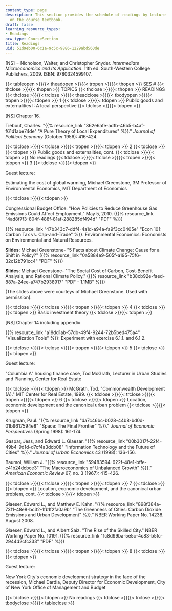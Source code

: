 ```yaml
---
content_type: page
description: This section provides the schedule of readings by lecture topic and information
  on the course textbook.
draft: false
learning_resource_types:
- Readings
ocw_type: CourseSection
title: Readings
uid: 51d9eb00-6c1a-9c5c-9886-1229abd560de
---
```

\[NS\] = Nicholson, Walter, and Christopher Snyder. *Intermediate Microeconomics and Its Application*. 11th ed. South-Western College Publishers, 2009. ISBN: 9780324599107.

{{< tableopen >}}{{< theadopen >}}{{< tropen >}}{{< thopen >}}
SES #
{{< thclose >}}{{< thopen >}}
TOPICS
{{< thclose >}}{{< thopen >}}
READINGS
{{< thclose >}}{{< trclose >}}{{< theadclose >}}{{< tbodyopen >}}{{< tropen >}}{{< tdopen >}}
1
{{< tdclose >}}{{< tdopen >}}
Public goods and externalities I: A local perspective
{{< tdclose >}}{{< tdopen >}}

\[NS\] Chapter 16.

Tiebout, Charles. "{{% resource_link "362e6afe-adfb-46b5-b4af-f61d1abe74de" "A Pure Theory of Local Expenditures" %}}." *Journal of Political Economy* (October 1956): 416-424.

{{< tdclose >}}{{< trclose >}}{{< tropen >}}{{< tdopen >}}
2
{{< tdclose >}}{{< tdopen >}}
Public goods and externalities, cont.
{{< tdclose >}}{{< tdopen >}}
No readings
{{< tdclose >}}{{< trclose >}}{{< tropen >}}{{< tdopen >}}
3
{{< tdclose >}}{{< tdopen >}}

Guest lecture:

Estimating the cost of global warming, Michael Greenstone, 3M Professor of Environmental Economics, MIT Department of Economics

{{< tdclose >}}{{< tdopen >}}

Congressional Budget Office. "How Policies to Reduce Greenhouse Gas Emissions Could Affect Employment." May 5, 2010. ({{% resource_link "4ad8f7f3-804f-488f-81af-288285df494d" "PDF" %}})

{{% resource_link "47b343c7-ddf4-4a1d-a94a-fa9f3cc0405e" "Econ 101: Carbon Tax vs. Cap-and-Trade" %}}. Environmental Economics: Economists on Environmental and Natural Resources.

**Slides**: Michael Greenstone- "5 Facts about Climate Change: Cause for a Shift in Policy?" ({{% resource_link "0a5884e9-505f-a195-75f6-32c12b791cc4" "PDF" %}})

**Slides**: Michael Geenstone- "The Social Cost of Carbon, Cost-Benefit Analysis, and Rational Climate Policy." ({{% resource_link "b38cb92e-faed-887a-24ee-a747b2938917" "PDF - 1.1MB" %}})

(The slides above were courteys of Michael Greenstone. Used with permission).

{{< tdclose >}}{{< trclose >}}{{< tropen >}}{{< tdopen >}}
4
{{< tdclose >}}{{< tdopen >}}
Basic investment theory
{{< tdclose >}}{{< tdopen >}}

\[NS\] Chapter 14 including appendix

{{% resource_link "a18dd1ab-57db-49f4-9244-72b5bed475a4" "Visualization Tools" %}}: Experiment with exercise 6.1.1. and 6.1.2.

{{< tdclose >}}{{< trclose >}}{{< tropen >}}{{< tdopen >}}
5
{{< tdclose >}}{{< tdopen >}}

Guest lecture:

"Columbia A" housing finance case, Tod McGrath, Lecturer in Urban Studies and Planning, Center for Real Estate

{{< tdclose >}}{{< tdopen >}}
McGrath, Tod. "Commonwealth Development (A)." MIT Center for Real Estate, 1999.
{{< tdclose >}}{{< trclose >}}{{< tropen >}}{{< tdopen >}}
6
{{< tdclose >}}{{< tdopen >}}
Location, economic development and the canonical urban problem
{{< tdclose >}}{{< tdopen >}}

Krugman, Paul. "{{% resource_link "da7c46bc-b028-44b8-bd0d-01b9617594e8" "Space: The Final Frontier" %}}." *Journal of Economic Perspectives* (Spring 1998): 161-174.

Gaspar, Jess, and Edward L. Glaesar. "{{% resource_link "00b3017f-22f4-49b4-9d1d-d7cf4a3dcb08" "Information Technology and the Future of Cities" %}}." *Journal of Urban Economics* 43 (1998): 136-156. 

Baumol, William J. "{{% resource_link "59483594-622f-48e1-bffe-c41b24dcbce3" "The Macroeconomics of Unbalanced Growth" %}}." *American Economic Review* 67, no. 3 (1967): 415-426.

{{< tdclose >}}{{< trclose >}}{{< tropen >}}{{< tdopen >}}
7
{{< tdclose >}}{{< tdopen >}}
Location, economic development, and the canonical urban problem, cont.
{{< tdclose >}}{{< tdopen >}}

Glaeser, Edward L., and Matthew E. Kahn. "{{% resource_link "898f384a-73f1-48e8-bc32-1fb1f2fa0a9b" "The Greenness of Cities: Carbon Dioxide Emissions and Urban Development" %}}." NBER Working Paper No. 14238. August 2008.

Glaeser, Edward L., and Albert Saiz. "The Rise of the Skilled City." NBER Working Paper No. 10191. ({{% resource_link "1c8d99ba-5e5c-4c83-b5fc-2944d2cfc333" "PDF" %}})

{{< tdclose >}}{{< trclose >}}{{< tropen >}}{{< tdopen >}}
8
{{< tdclose >}}{{< tdopen >}}

Guest lecture:

New York City's economic development strategy in the face of the recession, Michael Dardia, Deputy Director for Economic Development, City of New York Office of Management and Budget

{{< tdclose >}}{{< tdopen >}}
No readings
{{< tdclose >}}{{< trclose >}}{{< tbodyclose >}}{{< tableclose >}}